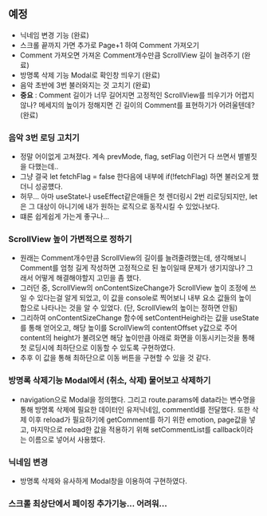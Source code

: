 ## 예정
- 닉네임 변경 기능 (완료)
- 스크롤 끝까지 가면 추가로 Page+1 하여 Comment 가져오기
- Comment 가져오면 가져온 Comment개수만큼 ScrollView 길이 늘려주기 (완료)
- 방명록 삭제 기능 Modal로 확인창 띄우기 (완료)
- 음악 초반에 3번 불러와지는 것 고치기 (완료)
- **중요** : Comment 길이가 너무 길어지면 고정적인 ScrollView를 띄우기가 어렵지 않나? 메세지의 높이가 정해지면 긴 길이의 Comment를 표현하기가 어려울텐데? (완료)

### 음악 3번 로딩 고치기
- 정말 어이없게 고쳐졌다. 계속 prevMode, flag, setFlag 이런거 다 쓰면서 별별짓을 다했는데..
- 그냥 결국 let fetchFlag = false 한다음에 내부에 if(!fetchFlag) 하면 불러오게 했더니 성공헀다.
- 허무... 아마 useState나 useEffect같은애들은 첫 렌더링시 2번 리로딩되지만, let은 그 대상이 아니기에 내가 원하는 로직으로 동작시킬 수 있었나보다.
- 떄론 쉽게쉽게 가는게 좋구나...

### ScrollView 높이 가변적으로 정하기
- 원래는 Comment개수만큼 ScrollView의 길이를 늘려줄려했는데, 생각해보니 Comment를 엄청 길게 작성하면 고정적으로 된 높이일때 문제가 생기지않나? 그래서 어떻게 해결해야할지 고민을 좀 했다.
- 그러던 중, ScrollView의 onContentSizeChange가 ScrollView 높이 조정에 쓰일 수 있다는걸 알게 되었고, 이 값을 console로 찍어보니 내부 요소 값들의 높이 합으로 나타나는 것을 알 수 있었다. (단, ScrollView의 높이는 정하면 안됨)
- 그리하여 onContentSizeChange 함수에 setContentHeigh라는 값을  useState를 통해 얻어오고, 해당 높이를 ScrollView의 contentOffset y값으로 주어 content의 height가 불려오면 해당 높이만큼 아래로 화면을 이동시키는것을 통해 첫 로딩시에 최하단으로 이동할 수 있도록 구현하였다.
- 추후 이 값을 통해 최하단으로 이동 버튼을 구현할 수 있을 것 같다.

### 방명록 삭제기능 Modal에서 (취소, 삭제) 물어보고 삭제하기
- navigation으로 Modal을 정의했다. 그리고 route.params에 data라는 변수명을 통해 방명록 삭제에 필요한 데이터인 유저닉네임, commentId를 전달했다. 또한 삭제 이후 reload가 필요하기에 getComment를 하기 위한 emotion, page값을 넣고, 마지막으로 reload한 값을 적용하기 위해 setCommentList를 callback이라는 이름으로 넣어서 사용했다.

### 닉네임 변경
- 방명록 삭제와 유사하게 Modal창을 이용하여 구현하였다.

### 스크롤 최상단에서 페이징 추가기능... 어려워...